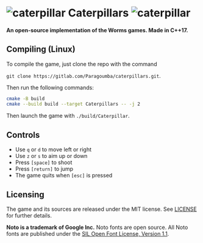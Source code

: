 # ![caterpillar](res/caterpillar.png) Caterpillars ![caterpillar](res/caterpillar.png)
#### An open-source implementation of the Worms games. Made in C++17.

## Compiling (Linux)
To compile the game, just clone the repo with the command

`git clone https://gitlab.com/Paragoumba/caterpillars.git`.

Then run the following commands:
```bash
cmake -B build
cmake --build build --target Caterpillars -- -j 2
```
Then launch the game with `./build/Caterpillar`.

## Controls
- Use `q` or `d` to move left or right
- Use `z` or `s` to aim up or down
- Press `[space]` to shoot
- Press `[return]` to jump
- The game quits when `[esc]` is pressed

## Licensing
The game and its sources are released under the MIT license. See [LICENSE](LICENSE) for further details.

**Noto is a trademark of Google Inc.** Noto fonts are open source. All Noto fonts are published under the [SIL Open Font License, Version 1.1](http://scripts.sil.org/cms/scripts/page.php?site_id=nrsi&id=OFL).